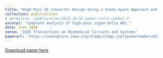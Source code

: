 ```yaml
---
title: "High-Pass ΣΔ Converter Design Using a State-Space Approach and Its Application to Cardiac Signal Acquisition"
collection: publications
# permalink: /publication/2015-10-01-paper-title-number-3
excerpt: 'Complete analysis of high-pass sigma-delta ADC.'
date: June 2018
venue: 'IEEE Transactions on Biomedical Circuits and Systems'
paperurl: 'https://ieeexplore.ieee.org/stamp/stamp.jsp?tp=&arnumber=8355735'
---
```



[Download paper here](https://ieeexplore.ieee.org/stamp/stamp.jsp?tp=&arnumber=8355735)
